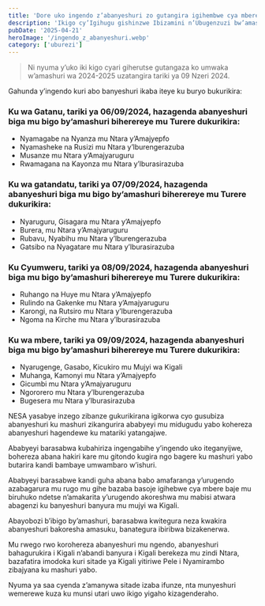 ```yaml
---
title: 'Dore uko ingendo z’abanyeshuri zo gutangira igihembwe cya mbere ziteye'
description: 'Ikigo cy’Igihugu gishinzwe Ibizamini n’Ubugenzuzi bw’amashuri (NESA), cyatangaje ko abanyeshuri biga bacumbikirwa bazatangira kujya ku masomo y’igihembwe cya mbere guhera ku wa 06 Nzeri 2024'
pubDate: '2025-04-21'
heroImage: '/ingendo_z_abanyeshuri.webp'
category: ['uburezi']
---
```


> Ni nyuma y’uko iki kigo cyari giherutse gutangaza ko umwaka w’amashuri wa 2024-2025 uzatangira tariki ya 09 Nzeri 2024.

Gahunda y’ingendo kuri abo banyeshuri ikaba iteye ku buryo bukurikira:

### Ku wa Gatanu, tariki ya 06/09/2024, hazagenda abanyeshuri biga mu bigo by’amashuri biherereye mu Turere dukurikira:

- Nyamagabe na Nyanza mu Ntara y’Amajyepfo
- Nyamasheke na Rusizi mu Ntara y’lburengerazuba
- Musanze mu Ntara y’Amajyaruguru
- Rwamagana na Kayonza mu Ntara y’lburasirazuba

### Ku wa gatandatu, tariki ya 07/09/2024, hazagenda abanyeshuri biga mu bigo by’amashuri biherereye mu Turere dukurikira:

- Nyaruguru, Gisagara mu Ntara y’Amajyepfo
- Burera, mu Ntara y’Amajyaruguru
- Rubavu, Nyabihu mu Ntara y’lburengerazuba
- Gatsibo na Nyagatare mu Ntara y’lburasirazuba

### Ku Cyumweru, tariki ya 08/09/2024, hazagenda abanyeshuri biga mu bigo by’amashuri biherereye mu Turere dukurikira:

- Ruhango na Huye mu Ntara y’Amajyepfo
- Rulindo na Gakenke mu Ntara y’Amajyaruguru
- Karongi, na Rutsiro mu Ntara y’lburengerazuba
- Ngoma na Kirche mu Ntara y’lburasirazuba

### Ku wa mbere, tariki ya 09/09/2024, hazagenda abanyeshuri biga mu bigo by’amashuri biherereye mu Turere dukurikira:

- Nyarugenge, Gasabo, Kicukiro mu Mujyi wa Kigali
- Muhanga, Kamonyi mu Ntara y’Amajyepfo
- Gicumbi mu Ntara y’Amajyaruguru
- Ngororero mu Ntara y’lburengerazuba
- Bugesera mu Ntara y’lburasirazuba

NESA yasabye inzego zibanze gukurikirana igikorwa cyo gusubiza abanyeshuri ku mashuri zikangurira ababyeyi mu midugudu yabo kohereza abanyeshuri hagendewe ku matariki yatangajwe.

Ababyeyi barasabwa kubahiriza ingengabihe y’ingendo uko iteganyijwe, bohereza abana hakiri kare mu gitondo kugira ngo bagere ku mashuri yabo butarira kandi bambaye umwambaro w’ishuri.

Ababyeyi barasabwe kandi guha abana babo amafaranga y’urugendo azabagarura mu rugo mu gihe bazaba basoje igihebwe cya mbere baje mu biruhuko ndetse n’amakarita y’urugendo akoreshwa mu mabisi atwara abagenzi ku banyeshuri banyura mu mujyi wa Kigali.

Abayobozi b’ibigo by’amashuri, barasabwa kwitegura neza kwakira abanyeshuri bakoresha amasuku, banategura ibiribwa bizakenerwa.

Mu rwego rwo korohereza abanyeshuri mu ngendo, abanyeshuri bahagurukira i Kigali n’abandi banyura i Kigali berekeza mu zindi Ntara, bazafatira imodoka kuri sitade ya Kigali yitiriwe Pele i Nyamirambo zibajyana ku mashuri yabo.

Nyuma ya saa cyenda z’amanywa sitade izaba ifunze, nta munyeshuri wemerewe kuza ku munsi utari uwo ikigo yigaho kizagenderaho.
